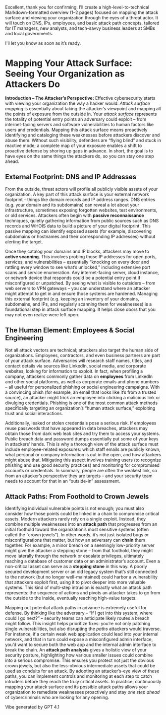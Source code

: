 Excellent, thank you for confirming. I’ll create a high-level-to-technical Markdown-formatted overview (1–2 pages) focused on mapping the attack surface and viewing your organization through the eyes of a threat actor. It will touch on DNS, IPs, employees, and basic attack path concepts, tailored for IT managers, new analysts, and tech-savvy business leaders at SMBs and local governments.

I'll let you know as soon as it’s ready.


# Mapping Your Attack Surface: Seeing Your Organization as Attackers Do

**Introduction – The Attacker’s Perspective:** Effective cybersecurity starts with viewing your organization the way a hacker would. *Attack surface mapping* is essentially about taking the attacker’s viewpoint and mapping all the points of exposure from the outside in. Your *attack surface* represents the totality of potential entry points an adversary could exploit – from internet-facing servers and software vulnerabilities to human factors like users and credentials. Mapping this attack surface means proactively identifying and cataloging these weaknesses before attackers discover and abuse them. Without such visibility, defenders are “flying blind” and stuck in reactive mode; a complete map of your exposure enables a shift to proactive defense by shoring up gaps in advance. In short, the goal is to have eyes on the same things the attackers do, so you can stay one step ahead.

## External Footprint: DNS and IP Addresses

From the outside, threat actors will profile all publicly visible assets of your organization. A key part of this attack surface is your external network footprint – things like domain records and IP address ranges. DNS entries (e.g. your domain and its subdomains) can reveal a lot about your infrastructure, sometimes exposing forgotten websites, test environments, or old services. Attackers often begin with **passive reconnaissance** techniques, quietly gathering information from public sources such as DNS records and WHOIS data to build a picture of your digital footprint. This passive mapping can identify exposed assets (for example, discovering subdomains or hostnames and their corresponding IP addresses) without alerting the target.

Once they catalog your domains and IP blocks, attackers may move to **active scanning**. This involves probing those IP addresses for open ports, services, and vulnerabilities – essentially “knocking on every door and rattling every window to see what’s unlocked,” including extensive port scans and service enumeration. Any internet-facing server, cloud instance, or network device that responds could be a potential entry point if misconfigured or unpatched. By seeing what is visible to outsiders – from web servers to VPN gateways – you can understand where an attacker might attempt to get in and ensure those systems are hardened. Managing this external footprint (e.g. keeping an inventory of your domains, subdomains, and IPs, and regularly scanning them for weaknesses) is a foundational step in attack surface mapping. It helps close doors that you may not even realize were left open.

## The Human Element: Employees & Social Engineering

Not all attack vectors are technical; attackers also target the human side of organizations. Employees, contractors, and even business partners are part of your attack surface. Adversaries will research staff names, titles, and contact details via sources like LinkedIn, social media, and corporate websites, looking for information to exploit. In fact, when profiling a company, attackers commonly gather data on **employees** from LinkedIn and other social platforms, as well as corporate emails and phone numbers – all useful for personalized phishing or social engineering campaigns. With a convincing phish (for example, an email that looks like it’s from a trusted source), an attacker might trick an employee into clicking a malicious link or divulging credentials. Phishing is one of the most common attack methods specifically targeting an organization’s “human attack surface,” exploiting trust and social interactions.

Additionally, leaked or stolen credentials pose a serious risk. If employees reuse passwords that have appeared in data breaches, attackers may obtain those from dark web leak sites and try them to access your systems. Public breach data and password dumps essentially put some of your keys in attackers’ hands. This is why a thorough view of the attack surface must include employee-related exposures: which staff emails are publicly known, what personal or company information is out in the open, and how attackers might abuse that. Mitigating this aspect involves training users (to recognize phishing and use good security practices) and monitoring for compromised accounts or credentials. In summary, people are often the weakest link, so from an attacker’s perspective they are targets – and your security team needs to account for that in an “outside-in” assessment.

## Attack Paths: From Foothold to Crown Jewels

Identifying individual vulnerable points is not enough; you must also consider how those points could be linked in a chain to compromise critical assets. Modern attackers rarely rely on a single exploit. Instead, they combine multiple weaknesses into an **attack path** that progresses from an initial foothold toward the organization’s most sensitive systems (often called the “crown jewels”). In other words, it’s not just isolated bugs or misconfigurations that matter, but how an adversary can **chain** them together. For example, a minor breach on a seemingly low-priority server might give the attacker a stepping stone – from that foothold, they might move laterally through the network or escalate privileges, ultimately reaching a database of customer data or an administrator’s account. Even a non-critical asset can serve as a **stepping stone** in this way. A poorly secured development server or an old legacy system that’s still connected to the network (but no longer well-maintained) could harbor a vulnerability that attackers exploit first, using it to pivot deeper into more valuable systems. This kind of multi-step intrusion is exactly what an attack path represents: the sequence of actions and pivots an attacker takes to go from the outside to the inside, eventually reaching high-value targets.

Mapping out potential attack paths in advance is extremely useful for defense. By thinking like the adversary – “If I get into this system, where could I go next?” – security teams can anticipate likely routes a breach might follow. This insight helps prioritize fixes: you’re not only patching single vulnerabilities, but also disrupting the *paths* attackers would traverse. For instance, if a certain weak web application could lead into your internal network, and that in turn could expose a misconfigured admin interface, you’d want to secure both the web app and the internal admin interface to break the chain. An **attack path analysis** gives a holistic view of your security posture, highlighting how various smaller issues could combine into a serious compromise. This ensures you protect not just the obvious crown jewels, but also the less-obvious intermediate assets that could be used as conduits for an attack. By adopting an attacker’s-eye view of these paths, you can implement controls and monitoring at each step to catch intruders before they reach the truly critical assets. In practice, continuously mapping your attack surface and its possible attack paths allows your organization to remediate weaknesses proactively and stay *one step ahead* of cybercriminals who are looking for any opening.

Vibe generated by GPT 4.1
